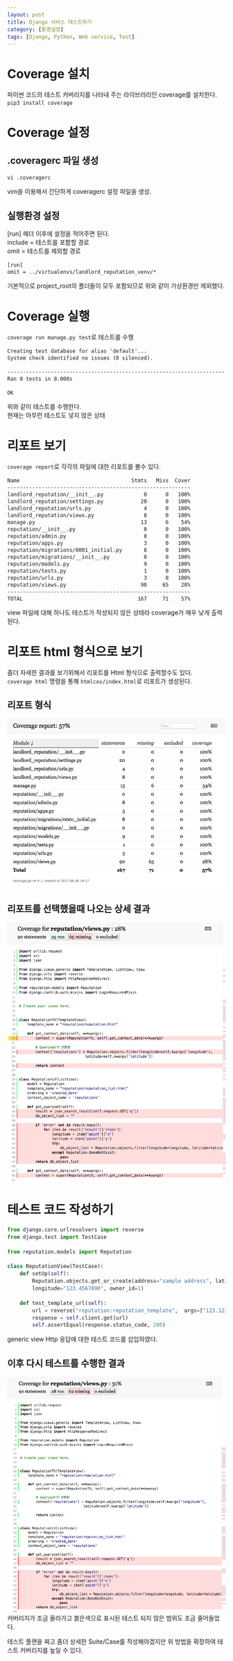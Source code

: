 ```yaml
---
layout: post
title: Django 서비스 테스트하기
category: [환경설정]
tags: [Django, Python, Web service, Test]
---
```


# Coverage 설치
파이썬 코드의 테스트 커버리지를 나타내 주는 라이브러리인 coverage를 설치한다.
`pip3 install coverage`

# Coverage 설정
## .coveragerc 파일 생성
``` shell
vi .coveragerc
```
vim을 이용해서 간단하게 coveragerc 설정 파일을 생성.

## 실행환경 설정
[run] 헤더 이후에 설정을 적어주면 된다.  
include = 테스트를 포함할 경로  
omit = 테스트를 제외할 경로  

```
[run]
omit = ../virtualenvs/landlord_reputation_venv/*
```
기본적으로 project_root의 폴더들이 모두 포함되므로 위와 같이 가상환경만 제외했다.  

# Coverage 실행
`coverage run manage.py test`로 테스트를 수행
```
Creating test database for alias 'default'...
System check identified no issues (0 silenced).

----------------------------------------------------------------------
Ran 0 tests in 0.000s

OK
```
위와 같이 테스트를 수행한다.  
현재는 아무런 테스트도 넣지 않은 상태  


# 리포트 보기
`coverage report`로 각각의 파일에 대한 리포트를 볼수 있다.
```
Name                                    Stmts   Miss  Cover
-----------------------------------------------------------
landlord_reputation/__init__.py             0      0   100%
landlord_reputation/settings.py            20      0   100%
landlord_reputation/urls.py                 4      0   100%
landlord_reputation/views.py                8      0   100%
manage.py                                  13      6    54%
reputation/__init__.py                      0      0   100%
reputation/admin.py                         8      0   100%
reputation/apps.py                          3      0   100%
reputation/migrations/0001_initial.py       8      0   100%
reputation/migrations/__init__.py           0      0   100%
reputation/models.py                        9      0   100%
reputation/tests.py                         1      0   100%
reputation/urls.py                          3      0   100%
reputation/views.py                        90     65    28%
-----------------------------------------------------------
TOTAL                                     167     71    57%
```

view 파일에 대해 하나도 테스트가 작성되지 않은 상태라 coverage가 매우 낮게 출력된다.

# 리포트 html 형식으로 보기
좀더 자세한 결과를 보기위해서 리포트를 Html 형식으로 출력할수도 있다.  
`coverage html` 명령을 통해 `htmlcov/index.html`로 리포트가 생성된다.

## 리포트 형식
![커버리지 리스트](/post_assets/2017-06-20/coverage_list.png)

## 리포트를 선택했을때 나오는 상세 결과
![커버리지 디테일](/post_assets/2017-06-20/coverage_detail.png)

# 테스트 코드 작성하기
``` python
from django.core.urlresolvers import reverse
from django.test import TestCase

from reputation.models import Reputation

class ReputationView(TestCase):
    def setUp(self):
        Reputation.objects.get_or_create(address="sample address", latitude="23.456789",
        longitude="123.4567890", owner_id=1)

    def test_template_url(self):
        url = reverse("reputation:reputation_template",  args=["123.1234567", "23.456789"])
        response = self.client.get(url)
        self.assertEqual(response.status_code, 200)
```
generic view Http 응답에 대한 테스트 코드를 삽입하였다.

## 이후 다시 테스트를 수행한 결과
![커버리지 디테일](/post_assets/2017-06-20/coverage_detail2.png)
커버리지가 조금 올라가고 붉은색으로 표시된 테스트 되지 않은 범위도 조금 줄어들었다.  

테스트 플랜을 짜고 좀더 상세한 Suite/Case를 작성해야겠지만 위 방법을 확장하여 테스트 커버리지를 높일 수 있다.


